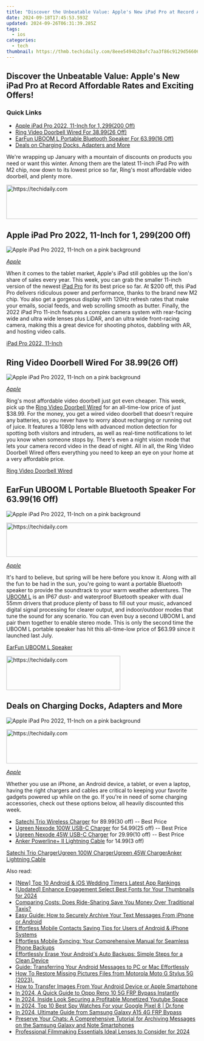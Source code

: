 ```yaml
---
title: "Discover the Unbeatable Value: Apple's New iPad Pro at Record Affordable Rates and Exciting Offers!"
date: 2024-09-18T17:45:53.593Z
updated: 2024-09-26T06:31:39.285Z
tags:
  - ios
categories:
  - tech
thumbnail: https://thmb.techidaily.com/8eee5494b28afc7aa3f86c9129d566065bf2c03daf39ea12e0a8a3e03f2e1950.jpg
---
```


## Discover the Unbeatable Value: Apple's New iPad Pro at Record Affordable Rates and Exciting Offers!

### Quick Links

* [Apple iPad Pro 2022, 11-Inch for $1,299 ($200 Off)](https://www.howtogeek.com/867637/apples-newest-ipad-pro-hits-all-time-low-price-plus-more/#apple-ipad-pro-2022-11-inch-for-1-299-200-off)
* [Ring Video Doorbell Wired For $38.99 ($26 Off)](https://www.howtogeek.com/867637/apples-newest-ipad-pro-hits-all-time-low-price-plus-more/#ring-video-doorbell-wired-for-38-99-26-off)
* [EarFun UBOOM L Portable Bluetooth Speaker For $63.99 ($16 Off)](https://www.howtogeek.com/867637/apples-newest-ipad-pro-hits-all-time-low-price-plus-more/#earfun-uboom-l-portable-bluetooth-speaker-for-63-99-16-off)
* [Deals on Charging Docks, Adapters and More](https://facebook-video-share.techidaily.com/updated-the-ultimate-bridal-collection-premium-wedding-cinematography-on-youtube-and-vimeo/)

 We're wrapping up January with a mountain of discounts on products you need or want this winter. Among them are the latest 11-inch iPad Pro with M2 chip, now down to its lowest price so far, Ring's most affordable video doorbell, and plenty more.

<!-- affiliate ads begin -->
<a href="https://appsumo.8odi.net/c/5597632/2037351/7443" target="_top" id="2037351">
  <img src="//a.impactradius-go.com/display-ad/7443-2037351" border="0" alt="https://techidaily.com" width="728" height="90"/>
</a>
<img height="0" width="0" src="https://appsumo.8odi.net/i/5597632/2037351/7443" style="position:absolute;visibility:hidden;" border="0" />
<!-- affiliate ads end -->

##  Apple iPad Pro 2022, 11-Inch for $1,299 ($200 Off)

![Apple iPad Pro 2022, 11-Inch on a pink background](https://static1.howtogeekimages.com/wordpress/wp-content/uploads/2023/01/HTG-Deals-01.25.23-iPad-Pro-2022.png) 

_[Apple](https://www.amazon.com/dp/B0BJLF8XC2)_

 When it comes to the tablet market, Apple's iPad still gobbles up the lion's share of sales every year. This week, you can grab the smaller 11-inch version of the newest [iPad Pro](https://www.amazon.com/dp/B0BJLF8XC2?tag=htg-v2-lrrf772-20&ascsubtag=UUhtgUeUpU202853&asc%5Frefurl=https%3A%2F%2Fwww.howtogeek.com%2F867637%2Fapples-newest-ipad-pro-hits-all-time-low-price-plus-more%2F&asc%5Fcampaign=Short-Term) for its best price so far. At $200 off, this iPad Pro delivers ridiculous power and performance, thanks to the brand new M2 chip. You also get a gorgeous display with 120Hz refresh rates that make your emails, social feeds, and web scrolling smooth as butter. Finally, the 2022 iPad Pro 11-inch features a complex camera system with rear-facing wide and ultra wide lenses plus LiDAR, and an ultra wide front-racing camera, making this a great device for shooting photos, dabbling with AR, and hosting video calls.

[iPad Pro 2022, 11-Inch](https://www.amazon.com/dp/B0BJLF8XC2?tag=htg-v2-lrrf772-20&ascsubtag=UUhtgUeUpU202853&asc%5Frefurl=https%3A%2F%2Fwww.howtogeek.com%2F867637%2Fapples-newest-ipad-pro-hits-all-time-low-price-plus-more%2F&asc%5Fcampaign=Short-Term) 

##  Ring Video Doorbell Wired For $38.99 ($26 Off)

![Apple iPad Pro 2022, 11-Inch on a pink background](https://static1.howtogeekimages.com/wordpress/wp-content/uploads/2023/01/HTG-Deals-01.25.23-iPad-Pro-2022.png) 

_[Apple](https://www.amazon.com/dp/B0BJLF8XC2)_

 Ring's most affordable video doorbell just got even cheaper. This week, pick up the [Ring Video Doorbell Wired](https://shop-links.co/link/?exclusive=1&publisher_slug=itechdaily19598&url=https%3A%2F%2Fwww.bestbuy.com%2Fsite%2Fring-wi-fi-video-doorbell-wired-black%2F6450309.p%3FskuId%3D6450309) for an all-time-low price of just $38.99\. For the money, you get a wired video doorbell that doesn't require any batteries, so you never have to worry about recharging or running out of juice. It features a 1080p lens with advanced motion detection for spotting both visitors and intruders, as well as real-time notifications to let you know when someone stops by. There's even a night vision mode that lets your camera record video in the dead of night. All in all, the Ring Video Doorbell Wired offers everything you need to keep an eye on your home at a very affordable price.

[Ring Video Doorbell Wired](https://shop-links.co/link/?exclusive=1&publisher_slug=itechdaily19598&url=https%3A%2F%2Fwww.bestbuy.com%2Fsite%2Fring-wi-fi-video-doorbell-wired-black%2F6450309.p%3FskuId%3D6450309) 

##  EarFun UBOOM L Portable Bluetooth Speaker For $63.99 ($16 Off)

![Apple iPad Pro 2022, 11-Inch on a pink background](https://static1.howtogeekimages.com/wordpress/wp-content/uploads/2023/01/HTG-Deals-01.25.23-iPad-Pro-2022.png) 

<!-- affiliate ads begin -->
<a href="https://ephamedtechinc.pxf.io/c/5597632/2136612/26400" target="_top" id="2136612">
  <img src="//a.impactradius-go.com/display-ad/26400-2136612" border="0" alt="https://techidaily.com" width="728" height="90"/>
</a>
<img height="0" width="0" src="https://ephamedtechinc.pxf.io/i/5597632/2136612/26400" style="position:absolute;visibility:hidden;" border="0" />
<!-- affiliate ads end -->

_[Apple](https://www.amazon.com/dp/B0BJLF8XC2)_

 It's hard to believe, but spring will be here before you know it. Along with all the fun to be had in the sun, you're going to want a portable Bluetooth speaker to provide the soundtrack to your warm weather adventures. The [UBOOM L](https://www.amazon.com/dp/B0B1PJ5SQ7?tag=htg-v2-lrrf772-20&ascsubtag=UUhtgUeUpU202853&asc%5Frefurl=https%3A%2F%2Fwww.howtogeek.com%2F867637%2Fapples-newest-ipad-pro-hits-all-time-low-price-plus-more%2F&asc%5Fcampaign=Short-Term) is an IP67 dust- and waterproof Bluetooth speaker with dual 55mm drivers that produce plenty of bass to fill out your music, advanced digital signal processing for clearer output, and indoor/outdoor modes that tune the sound for any scenario. You can even buy a second UBOOM L and pair them together to enable stereo mode. This is only the second time the UBOOM L portable speaker has hit this all-time-low price of $63.99 since it launched last July.

[EarFun UBOOM L Speaker](https://www.amazon.com/dp/B0B1PJ5SQ7?tag=htg-v2-lrrf772-20&ascsubtag=UUhtgUeUpU202853&asc%5Frefurl=https%3A%2F%2Fwww.howtogeek.com%2F867637%2Fapples-newest-ipad-pro-hits-all-time-low-price-plus-more%2F&asc%5Fcampaign=Short-Term) 

<!-- affiliate ads begin -->
<a href="https://aligracehair.sjv.io/c/5597632/1948891/19272" target="_top" id="1948891">
  <img src="//a.impactradius-go.com/display-ad/19272-1948891" border="0" alt="https://techidaily.com" width="300" height="90"/>
</a>
<img height="0" width="0" src="https://aligracehair.sjv.io/i/5597632/1948891/19272" style="position:absolute;visibility:hidden;" border="0" />
<!-- affiliate ads end -->

##  Deals on Charging Docks, Adapters and More

![Apple iPad Pro 2022, 11-Inch on a pink background](https://static1.howtogeekimages.com/wordpress/wp-content/uploads/2023/01/HTG-Deals-01.25.23-iPad-Pro-2022.png) 

<!-- affiliate ads begin -->
<a href="https://aligracehair.sjv.io/c/5597632/1918719/19272" target="_top" id="1918719">
  <img src="//a.impactradius-go.com/display-ad/19272-1918719" border="0" alt="https://techidaily.com" width="728" height="90"/>
</a>
<img height="0" width="0" src="https://aligracehair.sjv.io/i/5597632/1918719/19272" style="position:absolute;visibility:hidden;" border="0" />
<!-- affiliate ads end -->

_[Apple](https://www.amazon.com/dp/B0BJLF8XC2)_

 Whether you use an iPhone, an Android device, a tablet, or even a laptop, having the right chargers and cables are critical to keeping your favorite gadgets powered up while on the go. If you're in need of some charging accessories, check out these options below, all heavily discounted this week.

* [Satechi Trio Wireless Charger](https://www.amazon.com/dp/B082TS7YDX?tag=htg-v2-lrrf772-20&ascsubtag=UUhtgUeUpU202853&asc%5Frefurl=https%3A%2F%2Fwww.howtogeek.com%2F867637%2Fapples-newest-ipad-pro-hits-all-time-low-price-plus-more%2F&asc%5Fcampaign=Short-Term) for $89.99 ($30 off) -- Best Price
* [Ugreen Nexode 100W USB-C Charger](https://www.amazon.com/dp/B091Z6JNX4?tag=htg-v2-lrrf772-20&ascsubtag=UUhtgUeUpU202853&asc%5Frefurl=https%3A%2F%2Fwww.howtogeek.com%2F867637%2Fapples-newest-ipad-pro-hits-all-time-low-price-plus-more%2F&asc%5Fcampaign=Short-Term) for $54.99 ($25 off) -- Best Price
* [Ugreen Nexode 45W USB-C Charger](https://www.amazon.com/dp/B0B38TWKVR?tag=htg-v2-lrrf772-20&ascsubtag=UUhtgUeUpU202853&asc%5Frefurl=https%3A%2F%2Fwww.howtogeek.com%2F867637%2Fapples-newest-ipad-pro-hits-all-time-low-price-plus-more%2F&asc%5Fcampaign=Short-Term) for $29.99 ($10 off) -- Best Price
* [Anker Powerline+ II Lightning Cable](https://www.amazon.com/dp/B072JXXVP3?tag=htg-v2-lrrf772-20&ascsubtag=UUhtgUeUpU202853&asc%5Frefurl=https%3A%2F%2Fwww.howtogeek.com%2F867637%2Fapples-newest-ipad-pro-hits-all-time-low-price-plus-more%2F&asc%5Fcampaign=Short-Term) for $14.99 ($3 off)

[Satechi Trio Charger](https://www.amazon.com/dp/B082TS7YDX?tag=htg-v2-lrrf772-20&ascsubtag=UUhtgUeUpU202853&asc%5Frefurl=https%3A%2F%2Fwww.howtogeek.com%2F867637%2Fapples-newest-ipad-pro-hits-all-time-low-price-plus-more%2F&asc%5Fcampaign=Short-Term)[Ugreen 100W Charger](https://www.amazon.com/dp/B091Z6JNX4?tag=htg-v2-lrrf772-20&ascsubtag=UUhtgUeUpU202853&asc%5Frefurl=https%3A%2F%2Fwww.howtogeek.com%2F867637%2Fapples-newest-ipad-pro-hits-all-time-low-price-plus-more%2F&asc%5Fcampaign=Short-Term)[Ugreen 45W Charger](https://www.amazon.com/dp/B0B38TWKVR?tag=htg-v2-lrrf772-20&ascsubtag=UUhtgUeUpU202853&asc%5Frefurl=https%3A%2F%2Fwww.howtogeek.com%2F867637%2Fapples-newest-ipad-pro-hits-all-time-low-price-plus-more%2F&asc%5Fcampaign=Short-Term)[Anker Lightning Cable](https://www.amazon.com/dp/B072JXXVP3?tag=htg-v2-lrrf772-20&ascsubtag=UUhtgUeUpU202853&asc%5Frefurl=https%3A%2F%2Fwww.howtogeek.com%2F867637%2Fapples-newest-ipad-pro-hits-all-time-low-price-plus-more%2F&asc%5Fcampaign=Short-Term)

<ins class="adsbygoogle"
     style="display:block"
     data-ad-format="autorelaxed"
     data-ad-client="ca-pub-7571918770474297"
     data-ad-slot="1223367746"></ins>

<ins class="adsbygoogle"
     style="display:block"
     data-ad-client="ca-pub-7571918770474297"
     data-ad-slot="8358498916"
     data-ad-format="auto"
     data-full-width-responsive="true"></ins>

<span class="atpl-alsoreadstyle">Also read:</span>
<div><ul>
<li><a href="https://fox-friendly.techidaily.com/new-top-10-android-and-ios-wedding-timers-latest-app-rankings/"><u>[New] Top 10 Android & iOS Wedding Timers Latest App Rankings</u></a></li>
<li><a href="https://facebook-video-footage.techidaily.com/updated-enhance-engagement-select-best-fonts-for-your-thumbnails-for-2024/"><u>[Updated] Enhance Engagement Select Best Fonts for Your Thumbnails for 2024</u></a></li>
<li><a href="https://tech-recovery.techidaily.com/comparing-costs-does-ride-sharing-save-you-money-over-traditional-taxis/"><u>Comparing Costs: Does Ride-Sharing Save You Money Over Traditional Taxis?</u></a></li>
<li><a href="https://os-tips.techidaily.com/easy-guide-how-to-securely-archive-your-text-messages-from-iphone-or-android/"><u>Easy Guide: How to Securely Archive Your Text Messages From iPhone or Android</u></a></li>
<li><a href="https://os-tips.techidaily.com/effortless-mobile-contacts-saving-tips-for-users-of-android-and-iphone-systems/"><u>Effortless Mobile Contacts Saving Tips for Users of Android & iPhone Systems</u></a></li>
<li><a href="https://os-tips.techidaily.com/effortless-mobile-syncing-your-comprehensive-manual-for-seamless-phone-backups/"><u>Effortless Mobile Syncing: Your Comprehensive Manual for Seamless Phone Backups</u></a></li>
<li><a href="https://os-tips.techidaily.com/effortlessly-erase-your-androids-auto-backups-simple-steps-for-a-clean-device/"><u>Effortlessly Erase Your Android's Auto Backups: Simple Steps for a Clean Device</u></a></li>
<li><a href="https://os-tips.techidaily.com/guide-transferring-your-android-messages-to-pc-or-mac-effortlessly/"><u>Guide: Transferring Your Android Messages to PC or Mac Effortlessly</u></a></li>
<li><a href="https://blog-min.techidaily.com/how-to-restore-missing-pictures-files-from-motorola-moto-g-stylus-5g-2023-by-fonelab-android-recover-pictures/"><u>How To Restore Missing Pictures Files from Motorola Moto G Stylus 5G (2023).</u></a></li>
<li><a href="https://os-tips.techidaily.com/how-to-transfer-images-from-your-android-device-or-apple-smartphone/"><u>How to Transfer Images From Your Android Device or Apple Smartphone</u></a></li>
<li><a href="https://android-frp.techidaily.com/in-2024-a-quick-guide-to-oppo-reno-10-5g-frp-bypass-instantly-by-drfone-android/"><u>In 2024, A Quick Guide to Oppo Reno 10 5G FRP Bypass Instantly</u></a></li>
<li><a href="https://youtube-data.techidaily.com/24-inside-look-securing-a-profitable-monetized-youtube-space/"><u>In 2024, Inside Look Securing a Profitable Monetized Youtube Space</u></a></li>
<li><a href="https://android-location-track.techidaily.com/in-2024-top-10-best-spy-watches-for-your-google-pixel-8-drfone-by-drfone-virtual-android/"><u>In 2024, Top 10 Best Spy Watches For your Google Pixel 8 | Dr.fone</u></a></li>
<li><a href="https://bypass-frp.techidaily.com/in-2024-ultimate-guide-from-samsung-galaxy-a15-4g-frp-bypass-by-drfone-android/"><u>In 2024, Ultimate Guide from Samsung Galaxy A15 4G FRP Bypass</u></a></li>
<li><a href="https://os-tips.techidaily.com/preserve-your-chats-a-comprehensive-tutorial-for-archiving-messages-on-the-samsung-galaxy-and-note-smartphones/"><u>Preserve Your Chats: A Comprehensive Tutorial for Archiving Messages on the Samsung Galaxy and Note Smartphones</u></a></li>
<li><a href="https://facebook-video-footage.techidaily.com/professional-filmmaking-essentials-ideal-lenses-to-consider-for-2024/"><u>Professional Filmmaking Essentials Ideal Lenses to Consider for 2024</u></a></li>
</ul></div>

